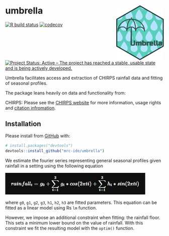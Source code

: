 
<!-- README.md is generated from README.Rmd. Please edit that file -->

# umbrella <img src="man/figures/Umbrella.png" align="right" width=30% height=30% />

<!-- badges: start -->

[![R build
status](https://github.com/mrc-ide/umbrella/workflows/R-CMD-check/badge.svg)](https://github.com/mrc-ide/umbrella/actions)
[![codecov](https://codecov.io/gh/mrc-ide/umbrella/branch/master/graph/badge.svg)](https://codecov.io/gh/mrc-ide/umbrella)
[![Project Status: Active – The project has reached a stable, usable
state and is being actively
developed.](https://www.repostatus.org/badges/latest/active.svg)](https://www.repostatus.org/#active)
<!-- badges: end -->

Umbrella facilitates access and extraction of CHIRPS rainfall data and
fitting of seasonal profiles.

The package leans heavily on data and functionality from:

CHIRPS: Please see the [CHIRPS
website](https://www.chc.ucsb.edu/data/chirps) for more information,
usage rights and [citation
infromation](http://legacy.chg.ucsb.edu/data/chirps/#_Citations).

## Installation

Please install from [GitHub](https://github.com/) with:

``` r
# install.packages("devtools")
devtools::install_github("mrc-ide/umbrella")
```

We estimate the fourier series representing general seasonal profiles
given rainfall in a setting using the following equation

<img src="man/figures/eq.png" />

where `g0`, `g1`, `g2`, `g3`, `h1`, `h2`, `h3` are fitted parameters.
This equation can be fitted as a linear model using Rs `lm` function.

However, we impose an additional constraint when fitting: the rainfall
floor. This sets a minimum lower bound on the value of rainfall. With
this constraint we fit the resulting model with the `optim()` function.
